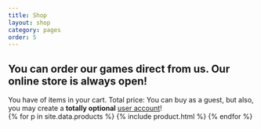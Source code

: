 ```yaml
---
title: Shop
layout: shop
category: pages
order: 5
---
```


## You can order our games direct from us. Our online store is always open!

<div class="snipcart-summary">
    You have <span class="snipcart-total-items"></span> of items in your cart. 
    Total price: <span class="snipcart-total-price"></span>
    You can buy as a guest, but also, you may create a <strong>totally optional</strong> <a href="#" class="snipcart-user-email snipcart-user-profile">user account</a>!
</div>
<div class="products">
{% for p in site.data.products %}
{% include product.html %}
{% endfor %}
</div>
